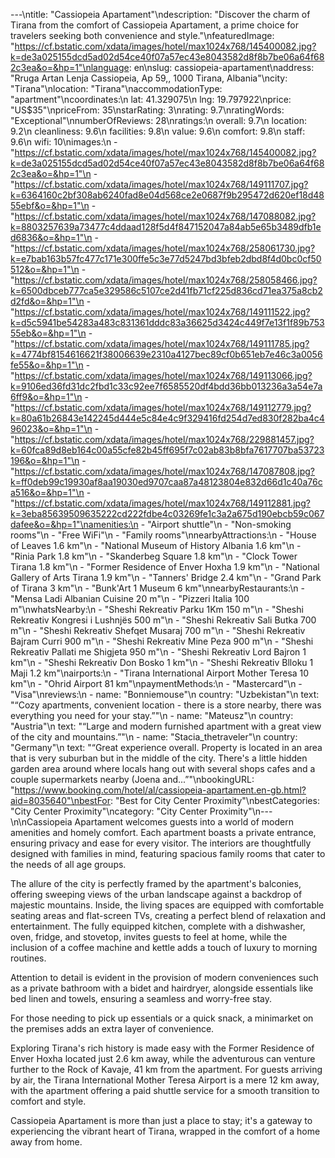 ---\ntitle: "Cassiopeia Apartament"\ndescription: "Discover the charm of Tirana from the comfort of Cassiopeia Apartament, a prime choice for travelers seeking both convenience and style."\nfeaturedImage: "https://cf.bstatic.com/xdata/images/hotel/max1024x768/145400082.jpg?k=de3a025155dcd5ad02d54ce40f07a57ec43e8043582d8f8b7be06a64f682c3ea&o=&hp=1"\nlanguage: en\nslug: cassiopeia-apartament\naddress: "Rruga Artan Lenja Cassiopeia, Ap 59,, 1000 Tirana, Albania"\ncity: "Tirana"\nlocation: "Tirana"\naccommodationType: "apartment"\ncoordinates:\n  lat: 41.329075\n  lng: 19.797922\nprice: "US$35"\npriceFrom: 35\nstarRating: 3\nrating: 9.7\nratingWords: "Exceptional"\nnumberOfReviews: 28\nratings:\n  overall: 9.7\n  location: 9.2\n  cleanliness: 9.6\n  facilities: 9.8\n  value: 9.6\n  comfort: 9.8\n  staff: 9.6\n  wifi: 10\nimages:\n  - "https://cf.bstatic.com/xdata/images/hotel/max1024x768/145400082.jpg?k=de3a025155dcd5ad02d54ce40f07a57ec43e8043582d8f8b7be06a64f682c3ea&o=&hp=1"\n  - "https://cf.bstatic.com/xdata/images/hotel/max1024x768/149111707.jpg?k=6364160c2bf308ab6240fad8e04d568ce2e0687f9b295472d620ef18d4855ebf&o=&hp=1"\n  - "https://cf.bstatic.com/xdata/images/hotel/max1024x768/147088082.jpg?k=8803257639a73477c4ddaad128f5d4f847152047a84ab5e65b3489dfb1ed6836&o=&hp=1"\n  - "https://cf.bstatic.com/xdata/images/hotel/max1024x768/258061730.jpg?k=e7bab163b57fc477c171e300ffe5c3e77d5247bd3bfeb2dbd8f4d0bc0cf50512&o=&hp=1"\n  - "https://cf.bstatic.com/xdata/images/hotel/max1024x768/258058466.jpg?k=6500dbceb777ca5e329586c5107ce2d41fb71cf225d836cd71ea375a8cb2d2fd&o=&hp=1"\n  - "https://cf.bstatic.com/xdata/images/hotel/max1024x768/149111522.jpg?k=d5c5941be54283a483c831361dddc83a36625d3424c449f7e13f1f89b75355eb&o=&hp=1"\n  - "https://cf.bstatic.com/xdata/images/hotel/max1024x768/149111785.jpg?k=4774bf8154616621f38006639e2310a4127bec89cf0b651eb7e46c3a0056fe55&o=&hp=1"\n  - "https://cf.bstatic.com/xdata/images/hotel/max1024x768/149113066.jpg?k=9106ed36fd31dc2fbd1c33c92ee7f6585520df4bdd36bb013236a3a54e7a6ff9&o=&hp=1"\n  - "https://cf.bstatic.com/xdata/images/hotel/max1024x768/149112779.jpg?k=80a61b26843e142245d444e5c84e4c9f329416fd254d7ed830f282ba4c496023&o=&hp=1"\n  - "https://cf.bstatic.com/xdata/images/hotel/max1024x768/229881457.jpg?k=60fca89d8eb164c00a55cfe82b45ff695f7c02ab83b8bfa7617707ba53723196&o=&hp=1"\n  - "https://cf.bstatic.com/xdata/images/hotel/max1024x768/147087808.jpg?k=ff0deb99c19930af8aa19030ed9707caa87a48123804e832d66d1c40a76ca516&o=&hp=1"\n  - "https://cf.bstatic.com/xdata/images/hotel/max1024x768/149112881.jpg?k=3eba85639509635222cd222fdbe4c03269fe1c3a2a675d190ebcb59c067dafee&o=&hp=1"\namenities:\n  - "Airport shuttle"\n  - "Non-smoking rooms"\n  - "Free WiFi"\n  - "Family rooms"\nnearbyAttractions:\n  - "House of Leaves 1.6 km"\n  - "National Museum of History Albania 1.6 km"\n  - "Rinia Park 1.8 km"\n  - "Skanderbeg Square 1.8 km"\n  - "Clock Tower Tirana 1.8 km"\n  - "Former Residence of Enver Hoxha 1.9 km"\n  - "National Gallery of Arts Tirana 1.9 km"\n  - "Tanners' Bridge 2.4 km"\n  - "Grand Park of Tirana 3 km"\n  - "Bunk'Art 1 Museum 6 km"\nnearbyRestaurants:\n  - "Mensa Ladi Albanian Cuisine 20 m"\n  - "Pizzeri Italia 100 m"\nwhatsNearby:\n  - "Sheshi Rekreativ Parku 1Km 150 m"\n  - "Sheshi Rekreativ Kongresi i Lushnjës 500 m"\n  - "Sheshi Rekreativ Sali Butka 700 m"\n  - "Sheshi Rekreativ Shefqet Musaraj 700 m"\n  - "Sheshi Rekreativ Bajram Curri 900 m"\n  - "Sheshi Rekreativ Mine Peza 900 m"\n  - "Sheshi Rekreativ Pallati me Shigjeta 950 m"\n  - "Sheshi Rekreativ Lord Bajron 1 km"\n  - "Sheshi Rekreativ Don Bosko 1 km"\n  - "Sheshi Rekreativ Blloku 1 Maji 1.2 km"\nairports:\n  - "Tirana International Airport Mother Teresa 10 km"\n  - "Ohrid Airport 81 km"\npaymentMethods:\n  - "Mastercard"\n  - "Visa"\nreviews:\n  - name: "Bonniemouse"\n    country: "Uzbekistan"\n    text: "“Cozy apartments, convenient location - there is a store nearby, there was everything you need for your stay.”"\n  - name: "Mateusz"\n    country: "Austria"\n    text: "“Large and modern furnished apartment with a great view of the city and mountains.”"\n  - name: "Stacia_thetraveler"\n    country: "Germany"\n    text: "“Great experience overall. Property is located in an area that is very suburban but in the middle of the city. There's a little hidden garden area around where locals hang out with several shops cafes and a couple supermarkets nearby (Joena and...”"\nbookingURL: "https://www.booking.com/hotel/al/cassiopeia-apartament.en-gb.html?aid=8035640"\nbestFor: "Best for City Center Proximity"\nbestCategories: "City Center Proximity"\ncategory: "City Center Proximity"\n---\n\nCassiopeia Apartament welcomes guests into a world of modern amenities and homely comfort. Each apartment boasts a private entrance, ensuring privacy and ease for every visitor. The interiors are thoughtfully designed with families in mind, featuring spacious family rooms that cater to the needs of all age groups.

The allure of the city is perfectly framed by the apartment's balconies, offering sweeping views of the urban landscape against a backdrop of majestic mountains. Inside, the living spaces are equipped with comfortable seating areas and flat-screen TVs, creating a perfect blend of relaxation and entertainment. The fully equipped kitchen, complete with a dishwasher, oven, fridge, and stovetop, invites guests to feel at home, while the inclusion of a coffee machine and kettle adds a touch of luxury to morning routines.

Attention to detail is evident in the provision of modern conveniences such as a private bathroom with a bidet and hairdryer, alongside essentials like bed linen and towels, ensuring a seamless and worry-free stay.

For those needing to pick up essentials or a quick snack, a minimarket on the premises adds an extra layer of convenience. 

Exploring Tirana's rich history is made easy with the Former Residence of Enver Hoxha located just 2.6 km away, while the adventurous can venture further to the Rock of Kavaje, 41 km from the apartment. For guests arriving by air, the Tirana International Mother Teresa Airport is a mere 12 km away, with the apartment offering a paid shuttle service for a smooth transition to comfort and style.

Cassiopeia Apartament is more than just a place to stay; it's a gateway to experiencing the vibrant heart of Tirana, wrapped in the comfort of a home away from home.
